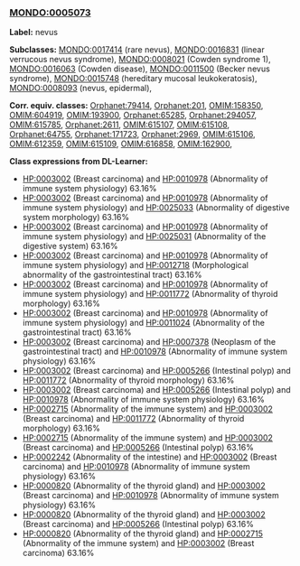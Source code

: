 
### [MONDO:0005073](http://purl.obolibrary.org/obo/MONDO_0005073)
**Label:** nevus

**Subclasses:** [MONDO:0017414](http://purl.obolibrary.org/obo/MONDO_0017414) (rare nevus), [MONDO:0016831](http://purl.obolibrary.org/obo/MONDO_0016831) (linear verrucous nevus syndrome), [MONDO:0008021](http://purl.obolibrary.org/obo/MONDO_0008021) (Cowden syndrome 1), [MONDO:0016063](http://purl.obolibrary.org/obo/MONDO_0016063) (Cowden disease), [MONDO:0011500](http://purl.obolibrary.org/obo/MONDO_0011500) (Becker nevus syndrome), [MONDO:0015748](http://purl.obolibrary.org/obo/MONDO_0015748) (hereditary mucosal leukokeratosis), [MONDO:0008093](http://purl.obolibrary.org/obo/MONDO_0008093) (nevus, epidermal), 

**Corr. equiv. classes:** [Orphanet:79414](http://www.orpha.net/ORDO/Orphanet_79414), [Orphanet:201](http://www.orpha.net/ORDO/Orphanet_201), [OMIM:158350](http://purl.obolibrary.org/obo/OMIM_158350), [OMIM:604919](http://purl.obolibrary.org/obo/OMIM_604919), [OMIM:193900](http://purl.obolibrary.org/obo/OMIM_193900), [Orphanet:65285](http://www.orpha.net/ORDO/Orphanet_65285), [Orphanet:294057](http://www.orpha.net/ORDO/Orphanet_294057), [OMIM:615785](http://purl.obolibrary.org/obo/OMIM_615785), [Orphanet:2611](http://www.orpha.net/ORDO/Orphanet_2611), [OMIM:615107](http://purl.obolibrary.org/obo/OMIM_615107), [OMIM:615108](http://purl.obolibrary.org/obo/OMIM_615108), [Orphanet:64755](http://www.orpha.net/ORDO/Orphanet_64755), [Orphanet:171723](http://www.orpha.net/ORDO/Orphanet_171723), [Orphanet:2969](http://www.orpha.net/ORDO/Orphanet_2969), [OMIM:615106](http://purl.obolibrary.org/obo/OMIM_615106), [OMIM:612359](http://purl.obolibrary.org/obo/OMIM_612359), [OMIM:615109](http://purl.obolibrary.org/obo/OMIM_615109), [OMIM:616858](http://purl.obolibrary.org/obo/OMIM_616858), [OMIM:162900](http://purl.obolibrary.org/obo/OMIM_162900), 

**Class expressions from DL-Learner:**

- [HP:0003002](http://purl.obolibrary.org/obo/HP_0003002) (Breast carcinoma) and [HP:0010978](http://purl.obolibrary.org/obo/HP_0010978) (Abnormality of immune system physiology) 63.16%
- [HP:0003002](http://purl.obolibrary.org/obo/HP_0003002) (Breast carcinoma) and [HP:0010978](http://purl.obolibrary.org/obo/HP_0010978) (Abnormality of immune system physiology) and [HP:0025033](http://purl.obolibrary.org/obo/HP_0025033) (Abnormality of digestive system morphology) 63.16%
- [HP:0003002](http://purl.obolibrary.org/obo/HP_0003002) (Breast carcinoma) and [HP:0010978](http://purl.obolibrary.org/obo/HP_0010978) (Abnormality of immune system physiology) and [HP:0025031](http://purl.obolibrary.org/obo/HP_0025031) (Abnormality of the digestive system) 63.16%
- [HP:0003002](http://purl.obolibrary.org/obo/HP_0003002) (Breast carcinoma) and [HP:0010978](http://purl.obolibrary.org/obo/HP_0010978) (Abnormality of immune system physiology) and [HP:0012718](http://purl.obolibrary.org/obo/HP_0012718) (Morphological abnormality of the gastrointestinal tract) 63.16%
- [HP:0003002](http://purl.obolibrary.org/obo/HP_0003002) (Breast carcinoma) and [HP:0010978](http://purl.obolibrary.org/obo/HP_0010978) (Abnormality of immune system physiology) and [HP:0011772](http://purl.obolibrary.org/obo/HP_0011772) (Abnormality of thyroid morphology) 63.16%
- [HP:0003002](http://purl.obolibrary.org/obo/HP_0003002) (Breast carcinoma) and [HP:0010978](http://purl.obolibrary.org/obo/HP_0010978) (Abnormality of immune system physiology) and [HP:0011024](http://purl.obolibrary.org/obo/HP_0011024) (Abnormality of the gastrointestinal tract) 63.16%
- [HP:0003002](http://purl.obolibrary.org/obo/HP_0003002) (Breast carcinoma) and [HP:0007378](http://purl.obolibrary.org/obo/HP_0007378) (Neoplasm of the gastrointestinal tract) and [HP:0010978](http://purl.obolibrary.org/obo/HP_0010978) (Abnormality of immune system physiology) 63.16%
- [HP:0003002](http://purl.obolibrary.org/obo/HP_0003002) (Breast carcinoma) and [HP:0005266](http://purl.obolibrary.org/obo/HP_0005266) (Intestinal polyp) and [HP:0011772](http://purl.obolibrary.org/obo/HP_0011772) (Abnormality of thyroid morphology) 63.16%
- [HP:0003002](http://purl.obolibrary.org/obo/HP_0003002) (Breast carcinoma) and [HP:0005266](http://purl.obolibrary.org/obo/HP_0005266) (Intestinal polyp) and [HP:0010978](http://purl.obolibrary.org/obo/HP_0010978) (Abnormality of immune system physiology) 63.16%
- [HP:0002715](http://purl.obolibrary.org/obo/HP_0002715) (Abnormality of the immune system) and [HP:0003002](http://purl.obolibrary.org/obo/HP_0003002) (Breast carcinoma) and [HP:0011772](http://purl.obolibrary.org/obo/HP_0011772) (Abnormality of thyroid morphology) 63.16%
- [HP:0002715](http://purl.obolibrary.org/obo/HP_0002715) (Abnormality of the immune system) and [HP:0003002](http://purl.obolibrary.org/obo/HP_0003002) (Breast carcinoma) and [HP:0005266](http://purl.obolibrary.org/obo/HP_0005266) (Intestinal polyp) 63.16%
- [HP:0002242](http://purl.obolibrary.org/obo/HP_0002242) (Abnormality of the intestine) and [HP:0003002](http://purl.obolibrary.org/obo/HP_0003002) (Breast carcinoma) and [HP:0010978](http://purl.obolibrary.org/obo/HP_0010978) (Abnormality of immune system physiology) 63.16%
- [HP:0000820](http://purl.obolibrary.org/obo/HP_0000820) (Abnormality of the thyroid gland) and [HP:0003002](http://purl.obolibrary.org/obo/HP_0003002) (Breast carcinoma) and [HP:0010978](http://purl.obolibrary.org/obo/HP_0010978) (Abnormality of immune system physiology) 63.16%
- [HP:0000820](http://purl.obolibrary.org/obo/HP_0000820) (Abnormality of the thyroid gland) and [HP:0003002](http://purl.obolibrary.org/obo/HP_0003002) (Breast carcinoma) and [HP:0005266](http://purl.obolibrary.org/obo/HP_0005266) (Intestinal polyp) 63.16%
- [HP:0000820](http://purl.obolibrary.org/obo/HP_0000820) (Abnormality of the thyroid gland) and [HP:0002715](http://purl.obolibrary.org/obo/HP_0002715) (Abnormality of the immune system) and [HP:0003002](http://purl.obolibrary.org/obo/HP_0003002) (Breast carcinoma) 63.16%


